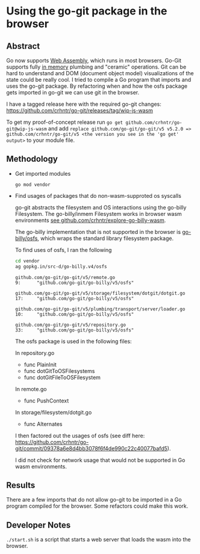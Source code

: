 # Using the go-git package in the browser

## Abstract

Go now supports [Web Assembly]((https://github.com/golang/go/wiki/WebAssembly)), which runs in most browsers.
Go-Git supports fully [in memory](https://github.com/go-git/go-git#in-memory-example) plumbing and "ceramic" operations.
Git can be hard to understand and DOM (document object model) visualizations of the state could be really cool.
I tried to compile a Go program that imports and uses the go-git package.
By refactoring when and how the osfs package gets imported in go-git we can use git in the browser.

I have a tagged release here with the required go-git changes: https://github.com/crhntr/go-git/releases/tag/wip-js-wasm

To get my proof-of-concept release run `go get github.com/crhntr/go-git@wip-js-wasm`
and add `replace github.com/go-git/go-git/v5 v5.2.0 =>  github.com/crhntr/go-git/v5 <the version you see in the 'go get' output>` to your module file. 

## Methodology

- Get imported modules

  `go mod vendor`

- Find usages of packages that do non-wasm-supproted os syscalls

  go-git abstracts the filesystem and OS interactions using the go-billy Filesystem. 
  The go-billy/inmem Filesystem works in browser wasm environments [see github.com/crhntr/explore-go-billy-wasm](https://github.com/crhntr/explore-go-billy-wasm).
  
  The go-billy implementation that is not supported in the browser is [go-billy/osfs](https://github.com/go-git/go-billy/tree/master/osfs), which wraps the standard library filesystem package.
  
  To find uses of osfs, I ran the following
  
  ```sh
  cd vendor
  ag gopkg.in/src-d/go-billy.v4/osfs
  ```
  
  ```
  github.com/go-git/go-git/v5/remote.go
  9:      "github.com/go-git/go-billy/v5/osfs"
  
  github.com/go-git/go-git/v5/storage/filesystem/dotgit/dotgit.go
  17:     "github.com/go-git/go-billy/v5/osfs"
  
  github.com/go-git/go-git/v5/plumbing/transport/server/loader.go
  10:     "github.com/go-git/go-billy/v5/osfs"
  
  github.com/go-git/go-git/v5/repository.go
  33:     "github.com/go-git/go-billy/v5/osfs"
  ```
  
  The osfs package is used in the following files:
  
  In repository.go
  - func PlainInit
  - func dotGitToOSFilesystems
  - func dotGitFileToOSFilesystem
  
  In remote.go
  - func PushContext
  
  In storage/filesystem/dotgit.go
  - func Alternates
  
  I then factored out the usages of osfs (see diff here: https://github.com/crhntr/go-git/commit/09378a6e8d4bb3078f6f4de990c22c40077bafd5).

  I did not check for network usage that would not be supported in Go wasm environments.

## Results

There are a few imports that do not allow go-git to be imported in a Go program compiled for the browser. Some refactors could make this work.

## Developer Notes

`./start.sh` is a script that starts a web server that loads the wasm into the browser.
